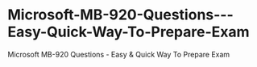 # Microsoft-MB-920-Questions---Easy-Quick-Way-To-Prepare-Exam
Microsoft MB-920 Questions - Easy &amp; Quick Way To Prepare Exam
